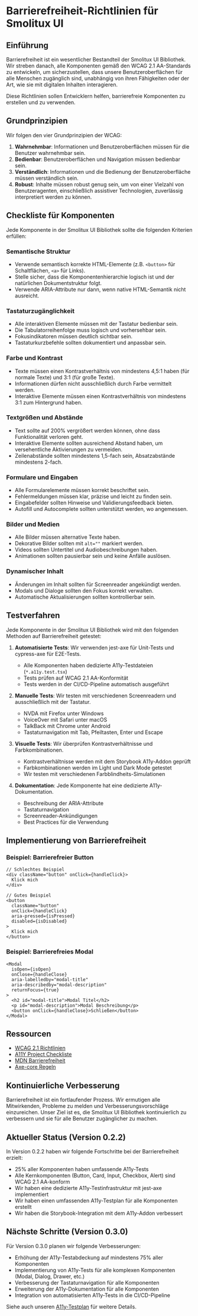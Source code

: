 # Barrierefreiheit-Richtlinien für Smolitux UI

## Einführung

Barrierefreiheit ist ein wesentlicher Bestandteil der Smolitux UI Bibliothek. Wir streben danach, alle Komponenten gemäß den WCAG 2.1 AA-Standards zu entwickeln, um sicherzustellen, dass unsere Benutzeroberflächen für alle Menschen zugänglich sind, unabhängig von ihren Fähigkeiten oder der Art, wie sie mit digitalen Inhalten interagieren.

Diese Richtlinien sollen Entwicklern helfen, barrierefreie Komponenten zu erstellen und zu verwenden.

## Grundprinzipien

Wir folgen den vier Grundprinzipien der WCAG:

1. **Wahrnehmbar**: Informationen und Benutzeroberflächen müssen für die Benutzer wahrnehmbar sein.
2. **Bedienbar**: Benutzeroberflächen und Navigation müssen bedienbar sein.
3. **Verständlich**: Informationen und die Bedienung der Benutzeroberfläche müssen verständlich sein.
4. **Robust**: Inhalte müssen robust genug sein, um von einer Vielzahl von Benutzeragenten, einschließlich assistiver Technologien, zuverlässig interpretiert werden zu können.

## Checkliste für Komponenten

Jede Komponente in der Smolitux UI Bibliothek sollte die folgenden Kriterien erfüllen:

### Semantische Struktur

- Verwende semantisch korrekte HTML-Elemente (z.B. `<button>` für Schaltflächen, `<a>` für Links).
- Stelle sicher, dass die Komponentenhierarchie logisch ist und der natürlichen Dokumentstruktur folgt.
- Verwende ARIA-Attribute nur dann, wenn native HTML-Semantik nicht ausreicht.

### Tastaturzugänglichkeit

- Alle interaktiven Elemente müssen mit der Tastatur bedienbar sein.
- Die Tabulatorreihenfolge muss logisch und vorhersehbar sein.
- Fokusindikatoren müssen deutlich sichtbar sein.
- Tastaturkurzbefehle sollten dokumentiert und anpassbar sein.

### Farbe und Kontrast

- Texte müssen einen Kontrastverhältnis von mindestens 4,5:1 haben (für normale Texte) und 3:1 (für große Texte).
- Informationen dürfen nicht ausschließlich durch Farbe vermittelt werden.
- Interaktive Elemente müssen einen Kontrastverhältnis von mindestens 3:1 zum Hintergrund haben.

### Textgrößen und Abstände

- Text sollte auf 200% vergrößert werden können, ohne dass Funktionalität verloren geht.
- Interaktive Elemente sollten ausreichend Abstand haben, um versehentliche Aktivierungen zu vermeiden.
- Zeilenabstände sollten mindestens 1,5-fach sein, Absatzabstände mindestens 2-fach.

### Formulare und Eingaben

- Alle Formularelemente müssen korrekt beschriftet sein.
- Fehlermeldungen müssen klar, präzise und leicht zu finden sein.
- Eingabefelder sollten Hinweise und Validierungsfeedback bieten.
- Autofill und Autocomplete sollten unterstützt werden, wo angemessen.

### Bilder und Medien

- Alle Bilder müssen alternative Texte haben.
- Dekorative Bilder sollten mit `alt=""` markiert werden.
- Videos sollten Untertitel und Audiobeschreibungen haben.
- Animationen sollten pausierbar sein und keine Anfälle auslösen.

### Dynamischer Inhalt

- Änderungen im Inhalt sollten für Screenreader angekündigt werden.
- Modals und Dialoge sollten den Fokus korrekt verwalten.
- Automatische Aktualisierungen sollten kontrollierbar sein.

## Testverfahren

Jede Komponente in der Smolitux UI Bibliothek wird mit den folgenden Methoden auf Barrierefreiheit getestet:

1. **Automatisierte Tests**: Wir verwenden jest-axe für Unit-Tests und cypress-axe für E2E-Tests.
   - Alle Komponenten haben dedizierte A11y-Testdateien (`*.a11y.test.tsx`)
   - Tests prüfen auf WCAG 2.1 AA-Konformität
   - Tests werden in der CI/CD-Pipeline automatisch ausgeführt

2. **Manuelle Tests**: Wir testen mit verschiedenen Screenreadern und ausschließlich mit der Tastatur.
   - NVDA mit Firefox unter Windows
   - VoiceOver mit Safari unter macOS
   - TalkBack mit Chrome unter Android
   - Tastaturnavigation mit Tab, Pfeiltasten, Enter und Escape

3. **Visuelle Tests**: Wir überprüfen Kontrastverhältnisse und Farbkombinationen.
   - Kontrastverhältnisse werden mit dem Storybook A11y-Addon geprüft
   - Farbkombinationen werden im Light und Dark Mode getestet
   - Wir testen mit verschiedenen Farbblindheits-Simulationen

4. **Dokumentation**: Jede Komponente hat eine dedizierte A11y-Dokumentation.
   - Beschreibung der ARIA-Attribute
   - Tastaturnavigation
   - Screenreader-Ankündigungen
   - Best Practices für die Verwendung

## Implementierung von Barrierefreiheit

### Beispiel: Barrierefreier Button

```tsx
// Schlechtes Beispiel
<div className="button" onClick={handleClick}>
  Klick mich
</div>

// Gutes Beispiel
<button 
  className="button" 
  onClick={handleClick} 
  aria-pressed={isPressed} 
  disabled={isDisabled}
>
  Klick mich
</button>
```

### Beispiel: Barrierefreies Modal

```tsx
<Modal
  isOpen={isOpen}
  onClose={handleClose}
  aria-labelledby="modal-title"
  aria-describedby="modal-description"
  returnFocus={true}
>
  <h2 id="modal-title">Modal Titel</h2>
  <p id="modal-description">Modal Beschreibung</p>
  <button onClick={handleClose}>Schließen</button>
</Modal>
```

## Ressourcen

- [WCAG 2.1 Richtlinien](https://www.w3.org/TR/WCAG21/)
- [A11Y Project Checkliste](https://www.a11yproject.com/checklist/)
- [MDN Barrierefreiheit](https://developer.mozilla.org/en-US/docs/Web/Accessibility)
- [Axe-core Regeln](https://github.com/dequelabs/axe-core/blob/develop/doc/rule-descriptions.md)

## Kontinuierliche Verbesserung

Barrierefreiheit ist ein fortlaufender Prozess. Wir ermutigen alle Mitwirkenden, Probleme zu melden und Verbesserungsvorschläge einzureichen. Unser Ziel ist es, die Smolitux UI Bibliothek kontinuierlich zu verbessern und sie für alle Benutzer zugänglicher zu machen.

## Aktueller Status (Version 0.2.2)

In Version 0.2.2 haben wir folgende Fortschritte bei der Barrierefreiheit erzielt:

- 25% aller Komponenten haben umfassende A11y-Tests
- Alle Kernkomponenten (Button, Card, Input, Checkbox, Alert) sind WCAG 2.1 AA-konform
- Wir haben eine dedizierte A11y-Testinfrastruktur mit jest-axe implementiert
- Wir haben einen umfassenden A11y-Testplan für alle Komponenten erstellt
- Wir haben die Storybook-Integration mit dem A11y-Addon verbessert

## Nächste Schritte (Version 0.3.0)

Für Version 0.3.0 planen wir folgende Verbesserungen:

- Erhöhung der A11y-Testabdeckung auf mindestens 75% aller Komponenten
- Implementierung von A11y-Tests für alle komplexen Komponenten (Modal, Dialog, Drawer, etc.)
- Verbesserung der Tastaturnavigation für alle Komponenten
- Erweiterung der A11y-Dokumentation für alle Komponenten
- Integration von automatisierten A11y-Tests in die CI/CD-Pipeline

Siehe auch unseren [A11y-Testplan](../testing/a11y-test-plan.md) für weitere Details.